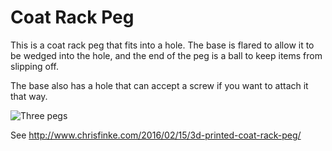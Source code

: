 Coat Rack Peg
=============
This is a coat rack peg that fits into a hole. The base is flared to allow it to be wedged into the hole, and the end of the peg is a ball to keep items from slipping off.

The base also has a hole that can accept a screw if you want to attach it that way.

![Three pegs](http://www.chrisfinke.com/files/2016/02/IMG_4113.jpg)

See http://www.chrisfinke.com/2016/02/15/3d-printed-coat-rack-peg/